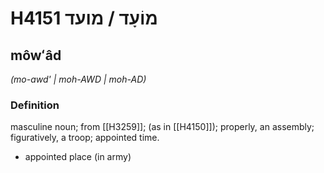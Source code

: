 # H4151 מוֹעָד / מועד

## môwʻâd

_(mo-awd' | moh-AWD | moh-AD)_

### Definition

masculine noun; from [[H3259]]; (as in [[H4150]]); properly, an assembly; figuratively, a troop; appointed time.

- appointed place (in army)

